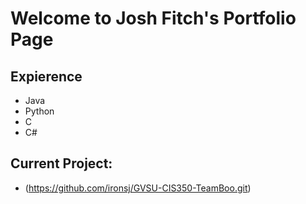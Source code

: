 # Welcome to Josh Fitch's Portfolio Page

## Expierence

- Java
- Python
- C
- C#

## Current Project:

- (https://github.com/ironsj/GVSU-CIS350-TeamBoo.git)
